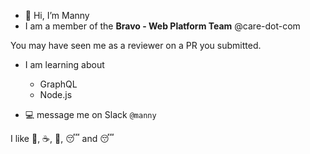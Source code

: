 - 👋 Hi, I’m Manny
- I am a member of the **Bravo - Web Platform Team** @care-dot-com

You may have seen me as a reviewer on a PR you submitted.

  - I am learning about
    - GraphQL
    - Node.js
  
-  💻 message me on Slack `@manny`

I like 🌮, ☕, 🥞, 😴 and 😴





<!---
MannyPamintuan/MannyPamintuan is a ✨ special ✨ repository because its `README.md` (this file) appears on your GitHub profile.
You can click the Preview link to take a look at your changes.
--->

